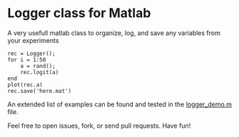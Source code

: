 # Logger class for Matlab
A very usefull matlab class to organize, log, and save any variables from your experiments
```
rec = Logger();
for i = 1:50
    a = rand();
    rec.logit(a)
end
plot(rec.a)
rec.save('here.mat')
```

An extended list of examples can be found and tested in the [logger_demo.m](logger_demo.m) file.

Feel free to open issues, fork, or send pull requests.
Have fun!

